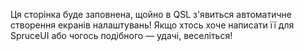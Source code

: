 Ця сторінка буде заповнена, щойно в QSL з'явиться автоматичне створення екранів налаштувань! Якщо хтось хоче написати її для SpruceUI або чогось подібного — удачі, веселіться!
